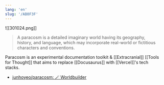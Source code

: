 ```yaml
---
lang: 'en'
slug: '/AB0F3F'
---
```


![[301024.png]]

> A paracosm is a detailed imaginary world having its geography, history, and language, which may incorporate real-world or fictitious characters and conventions.

Paracosm is an experimental documentation toolkit & [[Extracranial]] [[Tools for Thought]] that aims to replace [[Docusaurus]] with [[Vercel]]'s tech stacks.

- [junhoyeo/paracosm: 🪄 Worldbuilder](https://github.com/junhoyeo/paracosm)
